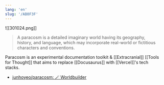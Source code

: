 ```yaml
---
lang: 'en'
slug: '/AB0F3F'
---
```


![[301024.png]]

> A paracosm is a detailed imaginary world having its geography, history, and language, which may incorporate real-world or fictitious characters and conventions.

Paracosm is an experimental documentation toolkit & [[Extracranial]] [[Tools for Thought]] that aims to replace [[Docusaurus]] with [[Vercel]]'s tech stacks.

- [junhoyeo/paracosm: 🪄 Worldbuilder](https://github.com/junhoyeo/paracosm)
